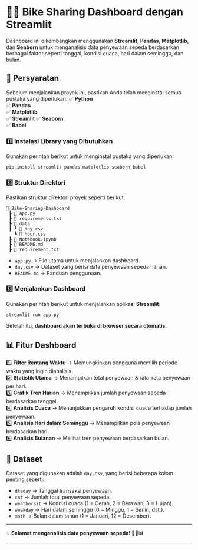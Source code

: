 # 🚴‍♂️ Bike Sharing Dashboard dengan Streamlit  

Dashboard ini dikembangkan menggunakan **Streamlit**, **Pandas**, **Matplotlib**, dan **Seaborn** untuk menganalisis data penyewaan sepeda berdasarkan berbagai faktor seperti tanggal, kondisi cuaca, hari dalam seminggu, dan bulan.  

## 📌 **Persyaratan**  
Sebelum menjalankan proyek ini, pastikan Anda telah menginstal semua pustaka yang diperlukan. 
✅ **Python**   
✅ **Pandas**  
✅ **Matplotlib**  
✅ **Streamlit** 
✅ **Seaborn**  
✅ **Babel**

### 1️⃣ **Instalasi Library yang Dibutuhkan**  
Gunakan perintah berikut untuk menginstal pustaka yang diperlukan:  
```bash
pip install streamlit pandas matplotlib seaborn babel
```

### 2️⃣ **Struktur Direktori**  
Pastikan struktur direktori proyek seperti berikut:  
```
📂 Bike-Sharing-Dashboard
 ┣ 📜 app.py
 ┣ 📜 requirements.txt
 ┣ 📂 data
 ┃ ┗ 📜 day.csv
   ┗ 📜 hour.csv
 ┣ 📜 Notebook.ipynb
 ┣ 📜 README.md
 ┣ 📜 requirement.txt
```
- `app.py` → File utama untuk menjalankan dashboard.  
- `day.csv` → Dataset yang berisi data penyewaan sepeda harian.  
- `README.md` → Panduan penggunaan.  

### 3️⃣ **Menjalankan Dashboard**  
Gunakan perintah berikut untuk menjalankan aplikasi **Streamlit**:  
```bash
streamlit run app.py
```
Setelah itu, **dashboard akan terbuka di browser secara otomatis**.  

## 📊 **Fitur Dashboard**  
1️⃣ **Filter Rentang Waktu** → Memungkinkan pengguna memilih periode waktu yang ingin dianalisis.  
2️⃣ **Statistik Utama** → Menampilkan total penyewaan & rata-rata penyewaan per hari.  
3️⃣ **Grafik Tren Harian** → Menampilkan jumlah penyewaan sepeda berdasarkan tanggal.  
4️⃣ **Analisis Cuaca** → Menunjukkan pengaruh kondisi cuaca terhadap jumlah penyewaan.  
5️⃣ **Analisis Hari dalam Seminggu** → Menampilkan pola penyewaan berdasarkan hari.  
6️⃣ **Analisis Bulanan** → Melihat tren penyewaan berdasarkan bulan.  

## 📁 **Dataset**  
Dataset yang digunakan adalah `day.csv`, yang berisi beberapa kolom penting seperti:  
- `dteday` → Tanggal transaksi penyewaan.  
- `cnt` → Jumlah total penyewaan sepeda.  
- `weathersit` → Kondisi cuaca (1 = Cerah, 2 = Berawan, 3 = Hujan).  
- `weekday` → Hari dalam seminggu (0 = Minggu, 1 = Senin, dst.).  
- `mnth` → Bulan dalam tahun (1 = Januari, 12 = Desember).  

---

💡 **Selamat menganalisis data penyewaan sepeda! 🚴‍♂️📊**  

---
